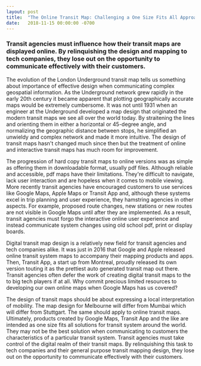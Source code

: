 ```yaml
---
layout: post
title:  "The Online Transit Map: Challenging a One Size Fits All Approach"
date:   2018-11-15 00:00:00 -0700
---
```


### Transit agencies must influence how their transit maps are displayed online. By relinquishing the design and mapping to tech companies, they lose out on the opportunity to communicate effectively with their customers.

The evolution of the London Underground transit map tells us something about importance of effective design when communicating complex geospatial information. As the Underground network grew rapidly in the early 20th century it became apparent that plotting geographically accurate maps would be extremely cumbersome. It was not until 1931 when an engineer at the Underground developed a map design that originated the modern transit maps we see all over the world today. By straitening the lines and orienting them in either a horizontal or 45-degree angle, and normalizing the geographic distance between stops, he simplified an unwieldy and complex network and made it more intuitive. The design of transit maps hasn't changed much since then but the treatment of online and interactive transit maps has much room for improvement.

The progression of hard copy transit maps to online versions was as simple as offering them in downloadable format, usually pdf files. Although reliable and accessible, pdf maps have their limitations. They're difficult to navigate, lack user interaction and are hopeless when it comes to mobile viewing. More recently transit agencies have encouraged customers to use services like Google Maps, Apple Maps or Transit App and, although these systems excel in trip planning and user experience, they hamstring agencies in other aspects. For example, proposed route changes, new stations or new routes are not visible in Google Maps until after they are implemented. As a result, transit agencies must forgo the interactive online user experience and instead communicate system changes using old school pdf, print or display boards.

Digital transit map design is a relatively new field for transit agencies and tech companies alike. It was just in 2016 that Google and Apple released online transit system maps to accompany their mapping products and apps. Then, Transit App, a start up from Montreal, proudly released its own version touting it as the prettiest auto generated transit map out there. Transit agencies often defer the work of creating digital transit maps to the to big tech players if at all. Why commit precious limited resources to developing our own online maps when Google Maps has us covered?

The design of transit maps should be about expressing a local interpretation of mobility. The map design for Melbourne will differ from Mumbai which will differ from Stuttgart. The same should apply to online transit maps. Ultimately, products created by Google Maps, Transit App and the like are intended as one size fits all solutions for transit system around the world. They may not be the best solution when communicating to customers the characteristics of a particular transit system. Transit agencies must take control of the digital realm of their transit maps. By relinquishing this task to tech companies and their general purpose transit mapping design, they lose out on the opportunity to communicate effectively with their customers.
